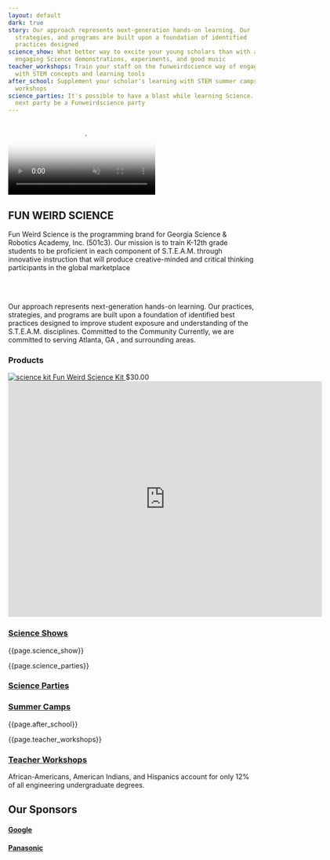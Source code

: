 ```yaml
---
layout: default
dark: true
story: Our approach represents next-generation hands-on learning. Our         practices,
  strategies, and programs are built upon a foundation of identified              best
  practices designed
science_show: What better way to excite your young scholars than with a Science show...includes
  engaging Science demonstrations, experiments, and good music
teacher_workshops: Train your staff on the funweirdscience way of engaging your scholars
  with STEM concepts and learning tools
after_school: Supplement your scholar's learning with STEM summer camps and after-school
  workshops
science_parties: It's possible to have a blast while learning Science....let your
  next party be a Funweirdscience party
---
```


<div class = 'film'>
  <video autoplay loop muted poster="https://funweirdscience.com/assets/video.png" controls>
    <source src = 'https://funweirdscience.com/assets/video.mp4' type = 'video/mp4' >
  </video>
</div>
<section class = 'noisy'>
    <div class = 'main green flex-in wider'>
      <div class = 'child tripple'>
        <h1>FUN WEIRD SCIENCE</h1>
        <span class = 'border'></span>
        <p>
          Fun Weird Science is the programming brand for Georgia Science & Robotics Academy, Inc. (501c3). Our mission is to train K-12th grade students to be proficient in each component of S.T.E.A.M. through innovative instruction that will produce creative-minded and critical thinking participants in the global marketplace
        </p>
        <br>
        <br>
            <p>Our approach represents next-generation hands-on learning. Our practices, strategies, and programs are built upon a foundation of identified best practices designed to improve student exposure and understanding of the S.T.E.A.M. disciplines. Committed to the Community Currently, we are committed to serving Atlanta, GA , and surrounding areas.</p>
        <h3 class = 'blanco'>Products</h3>
        <div>
          <a class = 'product' href = '{{site.baseurl}}/products/'>
          <img src = '{{site.baseurl}}/assets/kit.png' alt = 'science kit' class = 'thumbs'>
          Fun Weird Science Kit
          </a>
          <span class = 'bold'>$30.00</span>
        </div>
      </div>
    </div>
</section>
<div class = 'flex-in'>
  <iframe allowFullScreen frameborder="0" height="480" mozallowfullscreen src="https://player.vimeo.com/video/253267948" webkitAllowFullScreen width="640"></iframe>
</div>
<div class = 'flex noisy'>
  <div class = 'fulls narrow shows'>
    <div class = 'flex-in after'>
      <a href = '{{site.baseurl}}/services#science-shows'><h3>Science Shows</h3></a>
    </div>
  </div>
  <div class = 'dull wide flex-in'>
    <div class = 'child tripple'>
      <p>{{page.science_show}}</p>
    </div>
  </div>
</div>

<div class = 'flex noisy'>
  <div class = 'child dull wide wider flex-in'>
    <div class = 'child tripple'>
      <p>{{page.science_parties}}</p>
    </div>
  </div>
  <div class = ' child fulls narrow parties'>
    <div class = 'flex-in after'>
      <a href = '{{site.baseurl}}/services#science-parties'><h3>Science Parties</h3></a>
    </div>
  </div>
</div>

<div class = 'flex noisy'>
  <div class = 'fulls narrow workshops'>
    <div class = 'flex-in after'>
      <a href = '{{site.baseurl}}/programs/#after-school'><h3>Summer Camps</h3></a>
    </div>
  </div>
  <div class = 'dull wide flex-in'>
    <div class = 'child tripple'>
      <p>{{page.after_school}}</p>
    </div>
  </div>
</div>

<div class = 'flex noisy'>
  <div class = 'dull wide wider flex-in'>
    <div class = 'child tripple'>
      <p>{{page.teacher_workshops}}</p>
    </div>
  </div>
  <div class = 'fulls narrow teachers'>
    <div class = 'flex-in after'>
      <a href = '{{site.baseurl}}/services#teacher-workshops'><h3>Teacher Workshops</h3></a>
    </div>
  </div>
</div>
<div class = 'main flex-in'>
  <div class = 'child tripple'>
    <div class = 'banner'>
      <i class = 'icon icon-opens' aria-hidden = 'true'></i>
      African-Americans, American Indians, and Hispanics account for    only 12% of all engineering undergraduate degrees.
      <i class = 'icon icon-closes' aria-hidden = 'true'></i>
    </div>
    <h2>Our Sponsors</h2>
    <h4><a href = 'https://www.google.ca' class = 'mark' target = '_blank'>Google</a></h4>
    <h4><a href = 'https://panasonic.com' class = 'mark' target = '_blank'>Panasonic</a></h4>
  </div>
</div>
